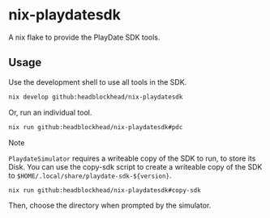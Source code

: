 # nix-playdatesdk
A nix flake to provide the PlayDate SDK tools.

## Usage

Use the development shell to use all tools in the SDK.

```bash
nix develop github:headblockhead/nix-playdatesdk
```

Or, run an individual tool.

```bash
nix run github:headblockhead/nix-playdatesdk#pdc
```

> [!NOTE]
> `PlaydateSimulator` requires a writeable copy of the SDK to run, to store its Disk.
> You can use the copy-sdk script to create a writeable copy of the SDK to `$HOME/.local/share/playdate-sdk-${version}`.
> ```bash
> nix run github:headblockhead/nix-playdatesdk#copy-sdk
> ```
> Then, choose the directory when prompted by the simulator.
